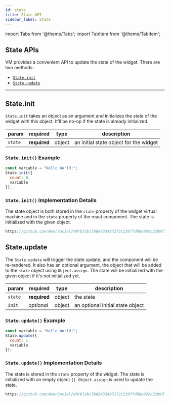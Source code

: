 ```yaml
---
id: state
title: State API
sidebar_label: State
---
```

import Tabs from '@theme/Tabs';
import TabItem from '@theme/TabItem';

## State APIs

VM provides a convenient API to update the state of the widget. There are two methods:
- [`State.init`](#stateinit)
- [`State.update`](#stateupdate)

---

## State.init

`State.init` takes an object as an argument and initializes the state of the widget with this object. It'll be no-op if the state is already initialized.

 | param      |  required     | type               | description                                                           |
 |-----------|-----------|-------------------------|-----------------------------------------------------------------------|
 | `state`      |  **required** | object   | an initial state object for the widget  |

### `State.init()` Example

```js
const variable = "Hello World!";
State.init({
  count: 0,
  variable
});
```

### `State.init()` Implementation Details

The state object is both stored in the `state` property of the widget virtual machine and in the `state` property of the react component. The state is initialized with the given object.

```js reference title="VM.js"
https://github.com/NearSocial/VM/blob/5b68433497272c23bf7d06a992c3209f3c97a2b5/src/lib/vm/vm.js#L754-L773
```

## State.update

The `State.update` will trigger the state update, and the component will be re-rendered.
It also has an optional argument, the object that will be added to the `state` object using `Object.assign`.
The state will be initialized with the given object if it's not initialized yet.

 | param      |  required     | type               | description                                                           |
 |-----------|-----------|-------------------------|-----------------------------------------------------------------------|
 | `state`      |  **required** | object   | the state  |
 | `init`      |  _optional_ | object   | an optional initial state object  |

### `State.update()` Example

```js
const variable = "Hello World!";
State.update({
  count: 1,
  variable
});
```

### `State.update()` Implementation Details

The state is stored in the `state` property of the widget. The state is initialized with an empty object `{}`. `Object.assign` is used to update the state.

```js reference title="VM.js"
https://github.com/NearSocial/VM/blob/5b68433497272c23bf7d06a992c3209f3c97a2b5/src/lib/vm/vm.js#L774-L786
```
